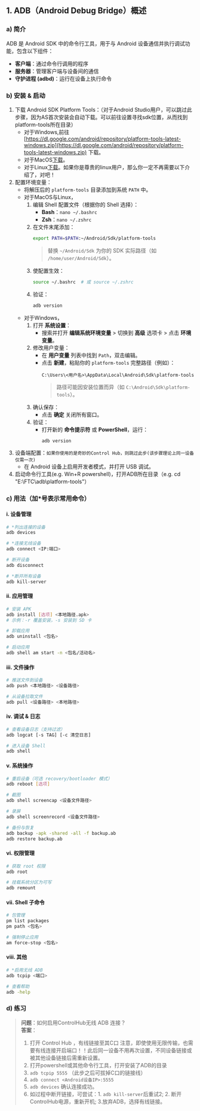 ## 1. ADB（Android Debug Bridge）概述

### a) 简介
ADB 是 Android SDK 中的命令行工具，用于与 Android 设备通信并执行调试功能，包含以下组件：
- **客户端**：通过命令行调用的程序  
- **服务器**：管理客户端与设备间的通信  
- **守护进程 (adbd)**：运行在设备上执行命令  

### b) 安装 & 启动
1. 下载 Android SDK Platform Tools：（对于Android Studio用户，可以跳过此步骤，因为AS首次安装会自动下载。可以前往设置寻找sdk位置，从而找到platform-tools所在目录）
   - 对于Windows,前往 [https://dl.google.com/android/repository/platform-tools-latest-windows.zip](https://dl.google.com/android/repository/platform-tools-latest-windows.zip) 下载。
   - 对于MacOS[下载](https://dl.google.com/android/repository/platform-tools-latest-darwin.zip)。
   - 对于Linux[下载](https://dl.google.com/android/repository/platform-tools-latest-linux.zip)。如果你是尊贵的linux用户，那么你一定不再需要以下介绍了，对吧！
2. 配置环境变量：
   - 将解压后的 `platform-tools` 目录添加到系统 `PATH` 中。
   - 对于MacOS与Linux，
      1. 编辑 Shell 配置文件（根据你的 Shell 选择）：
         - **Bash**：`nano ~/.bashrc`
         - **Zsh**：`nano ~/.zshrc`
      2. 在文件末尾添加：
         ```bash
         export PATH=$PATH:~/Android/Sdk/platform-tools
         ```
         > 替换 `~/Android/Sdk` 为你的 SDK 实际路径（如 `/home/user/Android/Sdk`）。
      3. 使配置生效：
         ```bash
         source ~/.bashrc  # 或 source ~/.zshrc
         ```
      4. 验证：
         ```bash
         adb version
         ```
   - 对于Windows，
      1. 打开 **系统设置**：
         - 搜索并打开 **编辑系统环境变量** > 切换到 **高级** 选项卡 > 点击 **环境变量**。
      2. 修改用户变量：
         - 在 **用户变量** 列表中找到 `Path`，双击编辑。
         - 点击 **新建**，粘贴你的 `platform-tools` 完整路径（例如）：
           ```
           C:\Users\<用户名>\AppData\Local\Android\Sdk\platform-tools
           ```
           > 路径可能因安装位置而异（如 `C:\Android\Sdk\platform-tools`）。
      3. 确认保存：
         - 点击 **确定** 关闭所有窗口。
      4. 验证：
         - 打开新的 **命令提示符** 或 **PowerShell**，运行：
           ```cmd
           adb version
           ```
3. 设备端配置：`如果你使用的是奇妙的Control Hub，则跳过此步(该步骤理论上同一设备仅需一次)`
   - 在 Android 设备上启用开发者模式，并打开 USB 调试。
4. 启动命令行工具(e.g. Win+R powershell)，打开ADB所在目录（e.g. cd "E:\FTC\adb\platform-tools"）

### c) 用法（加*号表示常用命令）

#### i. 设备管理
```bash
# *列出连接的设备
adb devices  

# *连接无线设备
adb connect <IP:端口>

# 断开设备
adb disconnect

# *断开所有设备
adb kill-server
```

#### ii. 应用管理
```bash
# 安装 APK
adb install [选项] <本地路径.apk>
# 示例：-r 覆盖安装，-s 安装到 SD 卡

# 卸载应用
adb uninstall <包名>

# 启动应用
adb shell am start -n <包名/活动名>
```

#### iii. 文件操作
```bash
# 推送文件到设备
adb push <本地路径> <设备路径>

# 从设备拉取文件
adb pull <设备路径> <本地路径>
```

#### iv. 调试 & 日志
```bash
# 查看设备日志（支持过滤）
adb logcat [-s TAG] [-c 清空日志]

# 进入设备 Shell
adb shell
```

#### v. 系统操作
```bash
# 重启设备（可选 recovery/bootloader 模式）
adb reboot [选项]

# 截图
adb shell screencap <设备文件路径>

# 录屏
adb shell screenrecord <设备文件路径>

# 备份与恢复
adb backup -apk -shared -all -f backup.ab
adb restore backup.ab
```

#### vi. 权限管理
```bash
# 获取 root 权限
adb root

# 挂载系统分区为可写
adb remount
```

#### vii. Shell 子命令
```bash
# 包管理
pm list packages
pm path <包名>

# 强制停止应用
am force-stop <包名>
```

#### viii. 其他
```bash
# *启用无线 ADB
adb tcpip <端口>

# 查看帮助
adb -help
```

### d) 练习
> **问题**：如何启用ControlHub无线 ADB 连接？  
> **答案**：
> 1. 打开 Control Hub ，有线链接至其C口 注意，即使使用无限传输，也需要有线连接开启端口！！此后同一设备不用再次设置，不同设备链接或被其他设备链接后需重新设置。
> 2. 打开powershell或其他命令行工具，打开安装了ADB的目录 
> 3. `adb tcpip 5555`  （此步之后可拔掉C口的链接线）
> 4. `adb connect <Android设备IP>:5555`  
> 5. `adb devices` 确认连接成功。
> 6. 如过程中断开链接，可尝试：1. `adb kill-server`后重试2; 2. 断开ControlHub电源，重新开机; 3.放弃ADB，选择有线链接。
